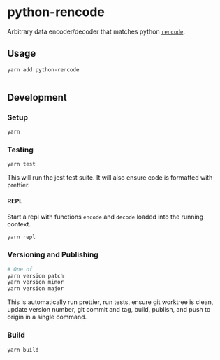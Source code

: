 # python-rencode

Arbitrary data encoder/decoder that matches python [`rencode`](https://github.com/aresch/rencode).

## Usage

```bash
yarn add python-rencode
```

```js
```

## Development

### Setup

```bash
yarn
```

### Testing

```bash
yarn test
```

This will run the jest test suite.
It will also ensure code is formatted with prettier.

#### REPL

Start a repl with functions `encode` and `decode` loaded into the running context.

```bash
yarn repl
```

### Versioning and Publishing

```bash
# One of
yarn version patch
yarn version minor
yarn version major
```

This is automatically run prettier, run tests, ensure git worktree is clean, update version number, git commit and tag, build, publish, and push to origin in a single command.

### Build

```bash
yarn build
```
